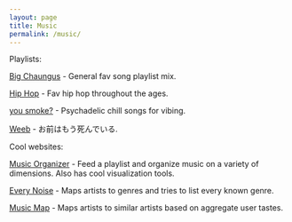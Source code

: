 ```yaml
---
layout: page
title: Music
permalink: /music/
---
```


Playlists:

[Big Chaungus](https://open.spotify.com/playlist/0A7H1NVIExarDJvObd6jIc?si=c7f427b5d3d24421) - General fav song playlist mix.

[Hip Hop](https://open.spotify.com/playlist/1p2ftUmQ20IpRc68gtRakQ?si=cad3188d9af2462d) - Fav hip hop throughout the ages.

[you smoke?](https://open.spotify.com/playlist/4TXv59xFclh1vCZl4LZmvU?si=263e1b569414423f) - Psychadelic chill songs for vibing.

[Weeb](https://open.spotify.com/playlist/3gXXLiG1CddMUKaf47keAG?si=a659a495fa7040b0) - お前はもう死んでいる.

Cool websites:

[Music Organizer](http://organizeyourmusic.playlistmachinery.com/) - Feed a playlist and organize music on a variety of dimensions. Also has cool visualization tools.

[Every Noise](https://everynoise.com/) - Maps artists to genres and tries to list every known genre.

[Music Map](https://www.music-map.com/) - Maps artists to similar artists based on aggregate user tastes.
